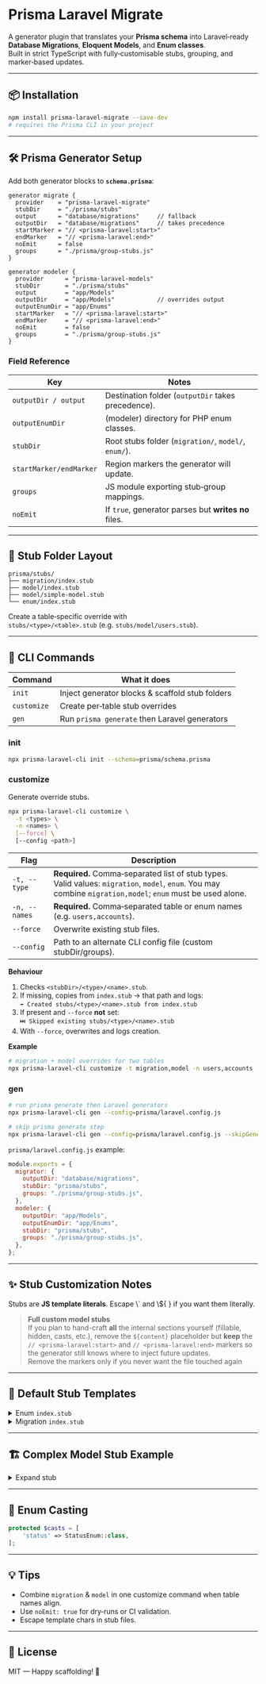 # Prisma Laravel Migrate

A generator plugin that translates your **Prisma schema** into Laravel‑ready  
**Database Migrations**, **Eloquent Models**, and **Enum classes**.  
Built in strict TypeScript with fully‑customisable stubs, grouping, and marker‑based updates.

---

## 📦 Installation

```bash
npm install prisma-laravel-migrate --save-dev
# requires the Prisma CLI in your project
```

---

## 🛠️ Prisma Generator Setup

Add both generator blocks to **`schema.prisma`**:

```prisma
generator migrate {
  provider    = "prisma-laravel-migrate"
  stubDir     = "./prisma/stubs"
  output      = "database/migrations"     // fallback
  outputDir   = "database/migrations"     // takes precedence
  startMarker = "// <prisma-laravel:start>"
  endMarker   = "// <prisma-laravel:end>"
  noEmit      = false
  groups      = "./prisma/group-stubs.js"
}

generator modeler {
  provider      = "prisma-laravel-models"
  stubDir       = "./prisma/stubs"
  output        = "app/Models"
  outputDir     = "app/Models"            // overrides output
  outputEnumDir = "app/Enums"
  startMarker   = "// <prisma-laravel:start>"
  endMarker     = "// <prisma-laravel:end>"
  noEmit        = false
  groups        = "./prisma/group-stubs.js"
}
```

### Field Reference

| Key | Notes |
| --- | --- |
| `outputDir / output` | Destination folder (`outputDir` takes precedence). |
| `outputEnumDir` | (modeler) directory for PHP enum classes. |
| `stubDir` | Root stubs folder (`migration/`, `model/`, `enum/`). |
| `startMarker/endMarker` | Region markers the generator will update. |
| `groups` | JS module exporting stub‑group mappings. |
| `noEmit` | If `true`, generator parses but **writes no** files. |

---

## 📁 Stub Folder Layout

```
prisma/stubs/
├── migration/index.stub
├── model/index.stub
├── model/simple-model.stub
└── enum/index.stub
```

Create a table‑specific override with  
`stubs/<type>/<table>.stub` (e.g. `stubs/model/users.stub`).

---

## 🔧 CLI Commands

| Command | What it does |
| --- | --- |
| `init` | Inject generator blocks & scaffold stub folders |
| `customize` | Create per‑table stub overrides |
| `gen` | Run `prisma generate` then Laravel generators |

### init

```bash
npx prisma-laravel-cli init --schema=prisma/schema.prisma
```

### customize

Generate override stubs.

```bash
npx prisma-laravel-cli customize \
  -t <types> \
  -n <names> \
  [--force] \
  [--config <path>]
```

| Flag | Description |
| --- | --- |
| `-t, --type` | **Required.** Comma‑separated list of stub types.<br>Valid values: `migration`, `model`, `enum`. You may combine `migration,model`; `enum` must be used alone. |
| `-n, --names` | **Required.** Comma‑separated table or enum names (e.g. `users,accounts`). |
| `--force` | Overwrite existing stub files. |
| `--config` | Path to an alternate CLI config file (custom stubDir/groups). |

**Behaviour**

1. Checks `<stubDir>/<type>/<name>.stub`.
2. If missing, copies from `index.stub` → that path and logs:  
  `➡️ Created stubs/<type>/<name>.stub from index.stub`
3. If present and `--force` **not** set:  
  `⏭️ Skipped existing stubs/<type>/<name>.stub`
4. With `--force`, overwrites and logs creation.

**Example**

```bash
# migration + model overrides for two tables
npx prisma-laravel-cli customize -t migration,model -n users,accounts
```

### gen

```bash
# run prisma generate then Laravel generators
npx prisma-laravel-cli gen --config=prisma/laravel.config.js

# skip prisma generate step
npx prisma-laravel-cli gen --config=prisma/laravel.config.js --skipGenerate
```

`prisma/laravel.config.js` example:

```js
module.exports = {
  migrator: {
    outputDir: "database/migrations",
    stubDir: "prisma/stubs",
    groups: "./prisma/group-stubs.js",
  },
  modeler: {
    outputDir: "app/Models",
    outputEnumDir: "app/Enums",
    stubDir: "prisma/stubs",
    groups: "./prisma/group-stubs.js",
  },
};
```

---

## ✨ Stub Customization Notes

Stubs are **JS template literals**. Escape \\` and \\${ } if you want them literally.

> **Full custom model stubs**  
> If you plan to hand-craft **all** the internal sections yourself
> (fillable, hidden, casts, etc.), remove the `${content}` placeholder
> but **keep** the `// <prisma-laravel:start>` and
> `// <prisma-laravel:end>` markers so the generator still knows where
> to inject future updates.  
> Remove the markers only if you never want the file touched again

---

## 📑 Default Stub Templates

<details>
<summary>Enum <code>index.stub</code></summary>

```php
<?php

namespace App\\Enums;

enum ${enumDef.name}: string
{
    // <prisma-laravel:start>
${enumDef.values.map(v => `    case ${v} = '${v}';`).join('\\n')}
    // <prisma-laravel:end>
}
```

</details>

<details>
<summary>Migration <code>index.stub</code></summary>

```php
<?php

use Illuminate\\Database\\Migrations\\Migration;
use Illuminate\\Database\\Schema\\Blueprint;
use Illuminate\\Support\\Facades\\Schema;

return new class extends Migration
{
    public function up(): void
    {
        Schema::create('${tableName}', function (Blueprint $table) {
            // <prisma-laravel:start>
            ${columns}
            // <prisma-laravel:end>
        });
    }

    public function down(): void
    {
        Schema::dropIfExists('${tableName}');
    }
};
```

</details>

---

## 🏗️ Complex Model Stub Example

<details>
<summary>Expand stub</summary>

```php
<?php

namespace App\\Models;

${model.imports}
use Illuminate\\Database\\Eloquent\\Model;
use Illuminate\\Database\\Eloquent\\Relations\\{ BelongsTo, HasMany, BelongsToMany };

class ${model.className} extends Model
{
    protected $table = '${model.tableName}';

    /* Mass Assignment */
    protected $fillable = [
${model.properties.filter(p => p.fillable).map(p => `        '${p.name}',`).join('\\n')}
    ];
    protected $guarded = [
${(model.guarded ?? []).map(n => `        '${n}',`).join('\\n')}
    ];

    /* Hidden & Casts */
    protected $hidden = [
${model.properties.filter(p => p.hidden).map(p => `        '${p.name}',`).join('\\n')}
    ];
    protected $casts = [
${model.properties.filter(p => p.cast).map(p => `        '${p.name}' => '${p.cast}',`).join('\\n')}
${model.properties.filter(p => p.enumRef).map(p => `        '${p.name}' => ${p.enumRef}::class,`).join('\\n')}
    ];

    /* Interfaces metadata */
    public array $interfaces = [
${Object.entries(model.interfaces).map(([k,i]) =>
`        '${k}' => {${i.import ? ` import: '${i.import}',` : ''} type: '${i.type}' },`).join('\\n')}
    ];
    // This structure is useful for packages like fumeapp/modeltyper which
    // read interface metadata to build TypeScript helpers.

    /* Relationships */
${model.relations.map(r => {
  const args = [r.modelClass, r.foreignKey ? `'${r.foreignKey}'` : '', r.localKey ? `'${r.localKey}'` : ''].filter(Boolean).join(', ');
  return `    public function ${r.name}(): ${r.type.charAt(0).toUpperCase()+r.type.slice(1)}\\n    {\\n        return $this->${r.type}(${args});\\n    }`;
}).join('\\n\\n')}

    // <prisma-laravel:start>
    ${content}
    // <prisma-laravel:end>
}
```

</details>

---

## 🚀 Enum Casting

```php
protected $casts = [
    'status' => StatusEnum::class,
];
```

---

## 💡 Tips

- Combine `migration` & `model` in one customize command when table names align.
- Use `noEmit: true` for dry‑runs or CI validation.
- Escape template chars in stub files.

---

## 📜 License

MIT — Happy scaffolding! 🎉